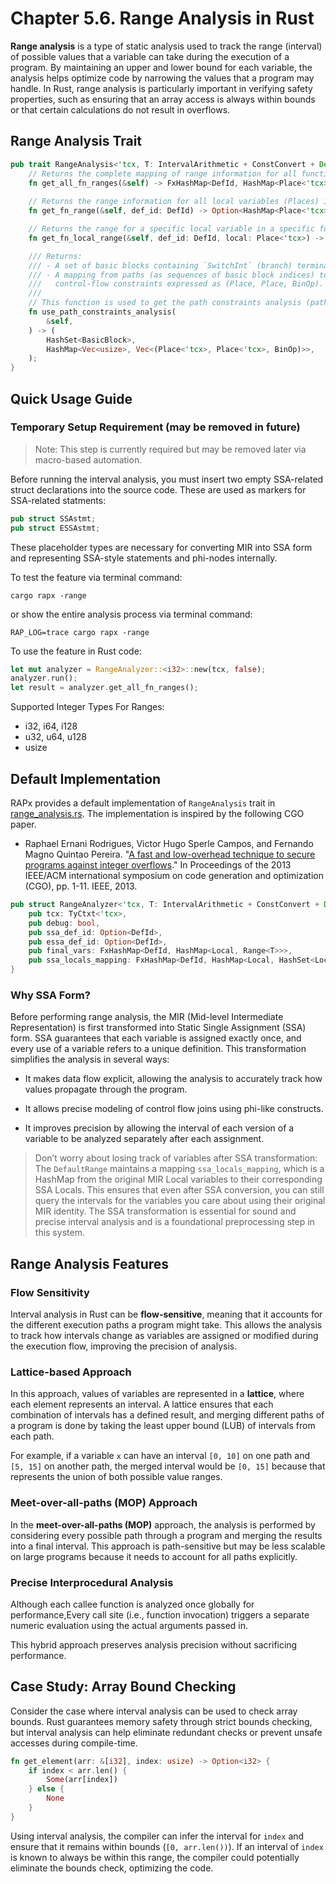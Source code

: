 # Chapter 5.6. Range Analysis in Rust

**Range analysis** is a type of static analysis used to track the range (interval) of possible values that a variable can take during the execution of a program. By maintaining an upper and lower bound for each variable, the analysis helps optimize code by narrowing the values that a program may handle. In Rust, range analysis is particularly important in verifying safety properties, such as ensuring that an array access is always within bounds or that certain calculations do not result in overflows.

## Range Analysis Trait

```rust
pub trait RangeAnalysis<'tcx, T: IntervalArithmetic + ConstConvert + Debug>: Analysis {
    // Returns the complete mapping of range information for all functions in the crate.
    fn get_all_fn_ranges(&self) -> FxHashMap<DefId, HashMap<Place<'tcx>, Range<T>>>;
    
    // Returns the range information for all local variables (Places) in a given function.
    fn get_fn_range(&self, def_id: DefId) -> Option<HashMap<Place<'tcx>, Range<T>>>;

    // Returns the range for a specific local variable in a specific function.
    fn get_fn_local_range(&self, def_id: DefId, local: Place<'tcx>) -> Option<Range<T>>;

    /// Returns:
    /// - A set of basic blocks containing `SwitchInt` (branch) terminators.
    /// - A mapping from paths (as sequences of basic block indices) to their corresponding
    ///   control-flow constraints expressed as (Place, Place, BinOp).
    ///
    // This function is used to get the path constraints analysis (path-sensitive) results.
    fn use_path_constraints_analysis(
        &self,
    ) -> (
        HashSet<BasicBlock>,
        HashMap<Vec<usize>, Vec<(Place<'tcx>, Place<'tcx>, BinOp)>>,
    );
}

```

## Quick Usage Guide
### Temporary Setup Requirement (may be removed in future)
> Note: This step is currently required but may be removed later via macro-based automation.

Before running the interval analysis, you must insert two empty SSA-related struct declarations into the source code. These are used as markers for SSA-related statments:
```rust
pub struct SSAstmt;
pub struct ESSAstmt;
```
These placeholder types are necessary for converting MIR into SSA form and representing SSA-style statements and phi-nodes internally. 

To test the feature via terminal command:
```shell
cargo rapx -range
```
or show the entire analysis process via terminal command:
```shell
RAP_LOG=trace cargo rapx -range
```

To use the feature in Rust code:
```rust
let mut analyzer = RangeAnalyzer::<i32>::new(tcx, false);
analyzer.run();
let result = analyzer.get_all_fn_ranges();
```

Supported Integer Types For Ranges:

-  i32, i64, i128
-  u32, u64, u128
-  usize

## Default Implementation

RAPx provides a default implementation of `RangeAnalysis` trait in [range_analysis.rs](https://github.com/Artisan-Lab/RAPx/blob/main/rapx/src/analysis/core/range_analysis.rs). The implementation is inspired by the following CGO paper.

- Raphael Ernani Rodrigues, Victor Hugo Sperle Campos, and Fernando Magno Quintao Pereira. "[A fast and low-overhead technique to secure programs against integer overflows](https://ieeexplore.ieee.org/abstract/document/6494996/)." In Proceedings of the 2013 IEEE/ACM international symposium on code generation and optimization (CGO), pp. 1-11. IEEE, 2013.

```rust
pub struct RangeAnalyzer<'tcx, T: IntervalArithmetic + ConstConvert + Debug> {
    pub tcx: TyCtxt<'tcx>,
    pub debug: bool,
    pub ssa_def_id: Option<DefId>,
    pub essa_def_id: Option<DefId>,
    pub final_vars: FxHashMap<DefId, HashMap<Local, Range<T>>>,
    pub ssa_locals_mapping: FxHashMap<DefId, HashMap<Local, HashSet<Local>>>,
}
```

### Why SSA Form?
Before performing range analysis, the MIR (Mid-level Intermediate Representation) is first transformed into Static Single Assignment (SSA) form. SSA guarantees that each variable is assigned exactly once, and every use of a variable refers to a unique definition. This transformation simplifies the analysis in several ways:

- It makes data flow explicit, allowing the analysis to accurately track how values propagate through the program.

- It allows precise modeling of control flow joins using phi-like constructs.

- It improves precision by allowing the interval of each version of a variable to be analyzed separately after each assignment.

> Don’t worry about losing track of variables after SSA transformation:
The `DefaultRange` maintains a mapping `ssa_locals_mapping`, which is a HashMap from the original MIR Local variables to their corresponding SSA Locals. This ensures that even after SSA conversion, you can still query the intervals for the variables you care about using their original MIR identity.
The SSA transformation is essential for sound and precise interval analysis and is a foundational preprocessing step in this system.

## Range Analysis Features 
### Flow Sensitivity

Interval analysis in Rust can be **flow-sensitive**, meaning that it accounts for the different execution paths a program might take. This allows the analysis to track how intervals change as variables are assigned or modified during the execution flow, improving the precision of analysis.

### Lattice-based Approach

In this approach, values of variables are represented in a **lattice**, where each element represents an interval. A lattice ensures that each combination of intervals has a defined result, and merging different paths of a program is done by taking the least upper bound (LUB) of intervals from each path.

For example, if a variable `x` can have an interval `[0, 10]` on one path and `[5, 15]` on another path, the merged interval would be `[0, 15]` because that represents the union of both possible value ranges.

### Meet-over-all-paths (MOP) Approach

In the **meet-over-all-paths (MOP)** approach, the analysis is performed by considering every possible path through a program and merging the results into a final interval. This approach is path-sensitive but may be less scalable on large programs because it needs to account for all paths explicitly.

### Precise Interprocedural Analysis

Although each callee function is analyzed  once globally for performance,Every call site (i.e., function invocation) triggers a separate numeric evaluation using the actual arguments passed in.

This hybrid approach preserves analysis precision without sacrificing performance.

## Case Study: Array Bound Checking

Consider the case where interval analysis can be used to check array bounds. Rust guarantees memory safety through strict bounds checking, but interval analysis can help eliminate redundant checks or prevent unsafe accesses during compile-time.

```rust
fn get_element(arr: &[i32], index: usize) -> Option<i32> {
    if index < arr.len() {
        Some(arr[index])
    } else {
        None
    }
}

```

Using interval analysis, the compiler can infer the interval for `index` and ensure that it remains within bounds (`[0, arr.len())`). If an interval of `index` is known to always be within this range, the compiler could potentially eliminate the bounds check, optimizing the code.



